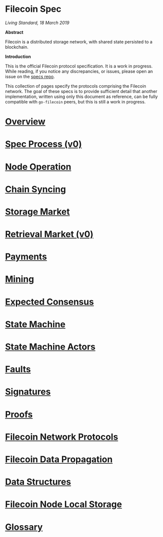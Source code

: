 Filecoin Spec
=============

*Living Standard, 18 March 2019*

**Abstract**

Filecoin is a distributed storage network, with shared state persisted to a blockchain.

**Introduction**

This is the official Filecoin protocol specification. It is a work in progress. While reading, if you notice any discrepancies, or issues, please open an issue on the [specs repo](https://github.com/filecoin-project/specs).

This collection of pages specify the protocols comprising the Filecoin network. The goal of these specs is to provide sufficient detail that another implementation, written using only this document as reference, can be fully compatible with `go-filecoin` peers, but this is still a work in progress.

# [Overview](overview.md)

# [Spec Process (v0)](process.md)

# [Node Operation](operation.md)

# [Chain Syncing](sync.md)

# [Storage Market](storage-market.md)

# [Retrieval Market (v0)](retrieval-market.md)

# [Payments](payments.md)

# [Mining](mining.md)

# [Expected Consensus](expected-consensus.md)

# [State Machine](state-machine.md)

# [State Machine Actors](actors.md)

# [Faults](faults.md)

# [Signatures](signatures.md)

# [Proofs](proofs.md)

# [Filecoin Network Protocols](network-protocols.md)

# [Filecoin Data Propagation](data-propagation.md)

# [Data Structures](data-structures.md)

# [Filecoin Node Local Storage](local-storage.md)

# [Glossary](definitions.md)
